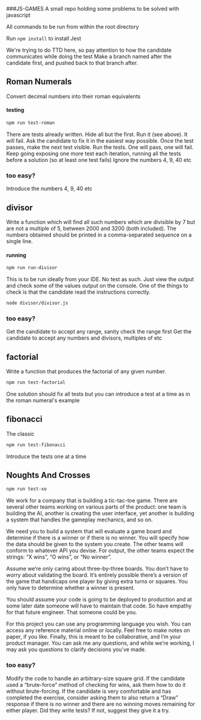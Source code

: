 ###JS-GAMES
A small repo holding some problems to be solved with javascript

All commands to be run from within the root directory

Run `npm install` to install Jest

We're trying to do TTD here, so pay attention to how the candidate communicates while doing the test
Make a branch named after the candidate first, and pushed back to that branch after. 

## Roman Numerals
Convert decimal numbers into their roman equivalents
#### testing
```bash
npm run test-roman
```
There are tests already written. Hide all but the first. Run it (see above). It will fail. Ask the candidate to 
fix it in the easiest way possible. 
Once the test passes, make the next test visible. Run the tests. One will pass, one will fail.  
Keep going exposing one more test
each iteration, running all the tests before a solution (so at least one test fails)
Ignore the numbers 4, 9, 40 etc
### too easy?
Introduce the numbers 4, 9, 40 etc 

## divisor
Write a function which will find all such numbers which are divisible by 7 but are not a multiple of 5, 
between 2000 and 3200 (both included). 
The numbers obtained should be printed in a comma-separated sequence on a single line.
#### running
```bash
npm run run-divisor
```
This is to be run ideally from your IDE. No test as such. Just view the output and check some of the 
values output on the console. One of the things to check is that the candidate read the instructions correctly. 
```bash
node divisor/divisor.js
```
### too easy?
Get the candidate to accept any range, sanity check the range first 
Get the candidate to accept any numbers and divisors, multiples of etc

## factorial
Write a function that produces the factorial of any given number.  
```bash
npm run test-factorial
```
One solution should fix all tests but you can introduce a test at a time as in the roman numeral's example

## fibonacci
The classic 
```bash
npm run test-fibonacci
```
Introduce the tests one at a time

## Noughts And Crosses
```bash
npm run test-xo
```
We work for a company that is building a tic-tac-toe game. There are several other teams working on various parts of the product: one team is building the AI, another is creating the user interface, yet another is building a system that handles the gameplay mechanics, and so on. 

We need you to build a system that will evaluate a game board and determine if there is a winner or if there is no winner. You will specify how the data should be given to the system you create. The other teams will conform to whatever API you devise. For output, the other teams expect the strings: “X wins”, “O wins”, or “No winner”.

Assume we’re only caring about three-by-three boards. You don’t have to worry about validating the board. It’s entirely possible there’s a version of the game that handicaps one player by giving extra turns or squares. You only have to determine whether a winner is present.

You should assume your code is going to be deployed to production and at some later date someone will have to maintain that code. So have empathy for that future engineer. That someone could be you.

For this project you can use any programming language you wish. You can access any reference material online or locally. Feel free to make notes on paper, if you like. Finally, this is meant to be collaborative, and I’m your product manager. You can ask me any questions, and while we’re working, I may ask you questions to clarify decisions you’ve made. 
### too easy?
Modify the code to handle an arbitrary-size square grid.
If the candidate used a “brute-force” method of checking for wins, ask them how to do it without brute-forcing.
If the candidate is very comfortable and has completed the exercise, consider asking them to also return a “Draw” response if there is no winner and there are no winning moves remaining for either player.
Did they write tests? If not, suggest they give it a try.    
